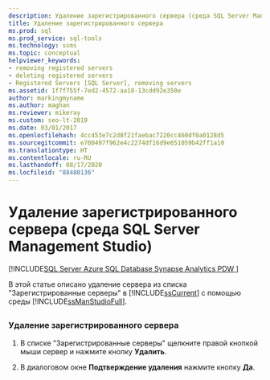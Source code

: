 ```yaml
---
description: Удаление зарегистрированного сервера (среда SQL Server Management Studio)
title: Удаление зарегистрированного сервера
ms.prod: sql
ms.prod_service: sql-tools
ms.technology: ssms
ms.topic: conceptual
helpviewer_keywords:
- removing registered servers
- deleting registered servers
- Registered Servers [SQL Server], removing servers
ms.assetid: 1f7f755f-7ed2-4572-aa18-13cdd92e350e
author: markingmyname
ms.author: maghan
ms.reviewer: mikeray
ms.custom: seo-lt-2019
ms.date: 03/01/2017
ms.openlocfilehash: 4cc453e7c2d8f21faebac7220cc460df0a0128d5
ms.sourcegitcommit: e700497f962e4c2274df16d9e651059b42ff1a10
ms.translationtype: HT
ms.contentlocale: ru-RU
ms.lasthandoff: 08/17/2020
ms.locfileid: "88480136"
---
```

# <a name="remove-a-registered-server-sql-server-management-studio"></a>Удаление зарегистрированного сервера (среда SQL Server Management Studio)

[!INCLUDE[SQL Server Azure SQL Database Synapse Analytics PDW ](../../includes/applies-to-version/sql-asdb-asdbmi-asa-pdw.md)]

В этой статье описано удаление сервера из списка "Зарегистрированные серверы" в [!INCLUDE[ssCurrent](../../includes/sscurrent-md.md)] с помощью среды [!INCLUDE[ssManStudioFull](../../includes/ssmanstudiofull-md.md)].

## <a name="SSMSProcedure"></a>

### <a name="to-remove-a-registered-server"></a>Удаление зарегистрированного сервера

1. В списке "Зарегистрированные серверы" щелкните правой кнопкой мыши сервер и нажмите кнопку **Удалить**.

2. В диалоговом окне **Подтверждение удаления** нажмите кнопку **Да**.

